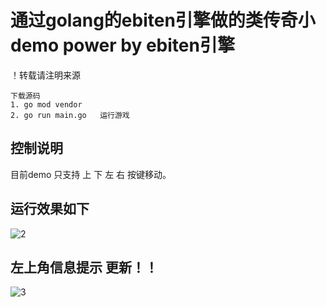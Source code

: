 # 通过golang的ebiten引擎做的类传奇小demo  power by ebiten引擎

！转载请注明来源

```
下载源码
1. go mod vendor 
2. go run main.go   运行游戏
```
## 控制说明
  目前demo 只支持 上 下 左 右 按键移动。
## 运行效果如下

![2](https://user-images.githubusercontent.com/22612129/159607360-9454fd68-c4cb-47cb-9fa8-49c25efbe599.png)

## 左上角信息提示 更新！！

![3](https://user-images.githubusercontent.com/22612129/159660101-be0adfeb-4a2a-4928-87b1-487c22c9c33c.png)


